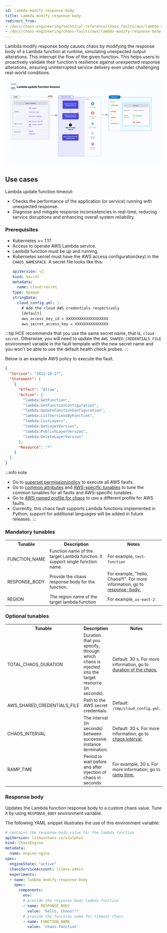 ```yaml
---
id: lambda-modify-response-body
title: Lambda modify response body
redirect_from:
- /docs/chaos-engineering/technical-reference/chaos-faults/aws/lambda-modify-response-body
- /docs/chaos-engineering/chaos-faults/aws/lambda-modify-response-body
---
```

Lambda modify response body causes chaos by modifying the response body of a Lambda function at runtime, simulating unexpected output alterations. This interrupt the flow of the given function.
This helps users to proactively validate their function's resilience against unexpected response alterations, ensuring uninterrupted service delivery even under challenging real-world conditions.

![Lambda Modify Response Body](./static/images/lambda-update-function-timeout.png)

## Use cases
Lambda update function timeout:
- Checks the performance of the application (or service) running with unexpected response.
- Diagnose and mitigate response inconsistencies in real-time, reducing service disruptions and enhancing overall system reliability.

### Prerequisites
- Kubernetes >= 1.17
- Access to operate AWS Lambda service.
- Lambda function must be up and running.
- Kubernetes secret must have the AWS access configuration(key) in the `CHAOS_NAMESPACE`. A secret file looks like this:
  ```yaml
  apiVersion: v1
  kind: Secret
  metadata:
    name: cloud-secret
  type: Opaque
  stringData:
    cloud_config.yml: |-
      # Add the cloud AWS credentials respectively
      [default]
      aws_access_key_id = XXXXXXXXXXXXXXXXXXX
      aws_secret_access_key = XXXXXXXXXXXXXXX
  ```

:::tip
HCE recommends that you use the same secret name, that is, `cloud-secret`. Otherwise, you will need to update the `AWS_SHARED_CREDENTIALS_FILE` environment variable in the fault template with the new secret name and you won't be able to use the default health check probes.
:::

Below is an example AWS policy to execute the fault.

```json
{
  "Version": "2012-10-17",
  "Statement": [
    {
      "Effect": "Allow",
      "Action": [
        "lambda:GetFunction",
        "lambda:GetFunctionConfiguration",
        "lambda:UpdateFunctionConfiguration",
        "lambda:ListVersionsByFunction",
        "lambda:ListLayers",
        "lambda:GetLayerVersion",
        "lambda:PublishLayerVersion",
        "lambda:DeleteLayerVersion"
      ],
      "Resource": "*"
    }
  ]
}
```

:::info note
- Go to [superset permission/policy](/docs/chaos-engineering/use-harness-ce/chaos-faults/aws/security-configurations/policy-for-all-aws-faults) to execute all AWS faults.
- Go to [common attributes](/docs/chaos-engineering/use-harness-ce/chaos-faults/common-tunables-for-all-faults) and [AWS-specific tunables](/docs/chaos-engineering/use-harness-ce/chaos-faults/aws/aws-fault-tunables) to tune the common tunables for all faults and AWS-specific tunables.
- Go to [AWS named profile for chaos](/docs/chaos-engineering/use-harness-ce/chaos-faults/aws/security-configurations/aws-switch-profile) to use a different profile for AWS faults.
- Currently, this chaos fault supports Lambda functions implemented in Python; support for additional languages will be added in future releases.
:::

### Mandatory tunables
   <table>
      <tr>
        <th> Tunable </th>
        <th> Description </th>
        <th> Notes </th>
      </tr>
      <tr>
        <td> FUNCTION_NAME </td>
        <td> Function name of the target Lambda function. It support single function name.</td>
        <td> For example, <code>test-function</code> </td>
      </tr>
      <tr>
        <td> RESPONSE_BODY </td>
        <td> Provide the chaos response body for the function.</td>
        <td> For example, "hello, Chaos!!!". For more information, go to <a href="#response-body"> response-body.</a></td>
      </tr>
      <tr>
        <td> REGION </td>
        <td> The region name of the target lambda function</td>
        <td> For example, <code>us-east-2</code> </td>
      </tr>
    </table>

### Optional tunables
  <table>
      <tr>
        <th> Tunable </th>
        <th> Description </th>
        <th> Notes </th>
      </tr>
      <tr>
        <td> TOTAL_CHAOS_DURATION </td>
        <td> Duration that you specify, through which chaos is injected into the target resource (in seconds). </td>
        <td> Default: 30 s. For more information, go to <a href="/docs/chaos-engineering/use-harness-ce/chaos-faults/common-tunables-for-all-faults#duration-of-the-chaos"> duration of the chaos. </a></td>
      </tr>
      <tr>
            <td> AWS_SHARED_CREDENTIALS_FILE </td>
            <td> Path to the AWS secret credentials. </td>
            <td> Default: <code>/tmp/cloud_config.yml</code>. </td>
        </tr>
      <tr>
        <td> CHAOS_INTERVAL </td>
        <td> The interval (in seconds) between successive instance termination.</td>
        <td> Default: 30 s. For more information, go to <a href="/docs/chaos-engineering/use-harness-ce/chaos-faults/common-tunables-for-all-faults#chaos-interval"> chaos interval.</a></td>
      </tr>
      <tr>
        <td> RAMP_TIME </td>
        <td> Period to wait before and after injection of chaos in seconds </td>
        <td> For example, 30 s. For more information, go to <a href="/docs/chaos-engineering/use-harness-ce/chaos-faults/common-tunables-for-all-faults#ramp-time"> ramp time. </a> </td>
      </tr>
    </table>


### Response body

Updates the Lambda function response body to a custom chaos value. Tune it by using `RESPONSE_BODY` environment variable.

The following YAML snippet illustrates the use of this environment variable:

[embedmd]:# (./static/manifests/lambda-modify-response-body/response-body.yaml yaml)
```yaml
# contains the response body value for the lambda function
apiVersion: litmuschaos.io/v1alpha1
kind: ChaosEngine
metadata:
  name: engine-nginx
spec:
  engineState: "active"
  chaosServiceAccount: litmus-admin
  experiments:
  - name: lambda-modify-response-body
    spec:
      components:
        env:
        # provide the response body lambda function
        - name: RESPONSE_BODY
          value: 'hello, Chaos!!!'
        # provide the function name for timeout chaos
        - name: FUNCTION_NAME
          value: 'chaos-function'
```
